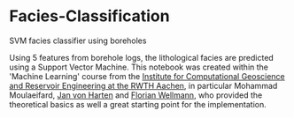 # Facies-Classification
SVM facies classifier using boreholes 

Using 5 features from borehole logs, the lithological facies are predicted using a Support Vector Machine. This notebook was created within the 'Machine Learning' course from the [Institute for Computational Geoscience and Reservoir Engineering at the RWTH Aachen](https://github.com/cgre-aachen), in particular Mohammad Moulaeifard, [Jan von Harten](https://github.com/javoha) and [Florian Wellmann](https://github.com/flohorovicic), who provided the theoretical basics as well a great starting point for the implementation. 
